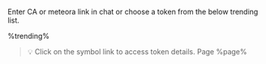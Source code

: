 Enter CA or meteora link in chat or choose a token from the below trending list\.

%trending%

>💡 Click on the symbol link to access token details\. Page %page%